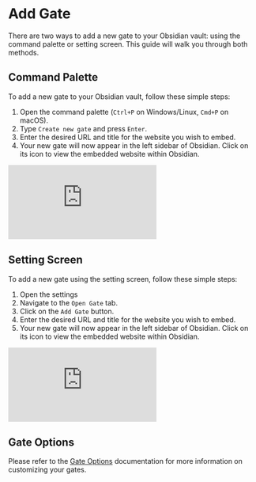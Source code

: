 # Add Gate

There are two ways to add a new gate to your Obsidian vault: using the command palette or setting screen. This guide will walk you through both methods.

## Command Palette

To add a new gate to your Obsidian vault, follow these simple steps:

1. Open the command palette (`Ctrl+P` on Windows/Linux, `Cmd+P` on macOS).
2. Type `Create new gate` and press `Enter`.
3. Enter the desired URL and title for the website you wish to embed.
4. Your new gate will now appear in the left sidebar of Obsidian. Click on its icon to view the embedded website within Obsidian.

<div class="aspect-ratio-16-9">
    <iframe src="https://www.youtube.com/embed/UEqzX6tD3d0?si=fpNauSBpvyHTsjC7" title="YouTube video player" frameborder="0" allow="accelerometer; autoplay; clipboard-write; encrypted-media; gyroscope; picture-in-picture; web-share" referrerpolicy="strict-origin-when-cross-origin" allowfullscreen></iframe>
</div>

## Setting Screen

To add a new gate using the setting screen, follow these simple steps:

1. Open the settings
2. Navigate to the `Open Gate` tab.
3. Click on the `Add Gate` button.
4. Enter the desired URL and title for the website you wish to embed.
5. Your new gate will now appear in the left sidebar of Obsidian. Click on its icon to view the embedded website within Obsidian.

<div class="aspect-ratio-16-9">
    <iframe src="https://www.youtube.com/embed/AmZm2qSeNTs?si=N9_un4kC5bi-vdHQ" title="YouTube video player" frameborder="0" allow="accelerometer; autoplay; clipboard-write; encrypted-media; gyroscope; picture-in-picture; web-share" referrerpolicy="strict-origin-when-cross-origin" allowfullscreen></iframe>
</div>


## Gate Options

Please refer to the [Gate Options](gate-options.md) documentation for more information on customizing your gates.
